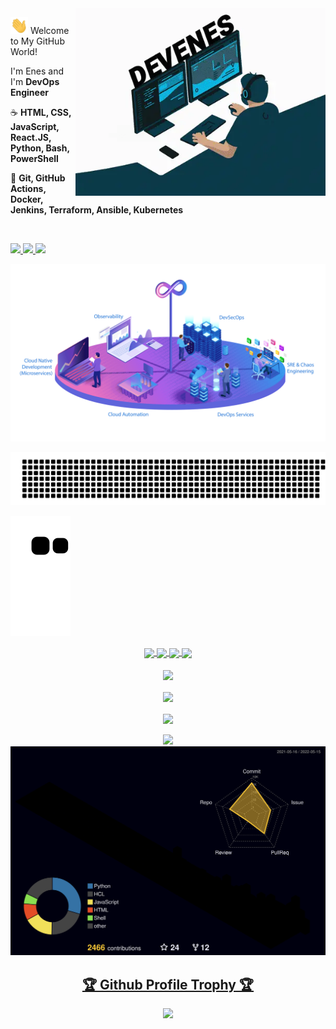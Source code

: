 <!-- <a href="https://www.enes.software/">
<img src="icon/ilus-code.svg" min-width="300px" max-width="300px" width="300px"
    align="right" alt="logo devenes">
</a> -->

<a href="https://www.enes.software/">
<img src="icon/devenes.webp" width="400" align="right" alt="logo devenes">
</a>

<p align="left">
  <img src="./icon/hand.gif" width="28">
  Welcome to My GitHub World!
</p>
<p>
  I'm Enes and I'm <strong>DevOps Engineer</strong>
</p>
<p align="left">
  ☕ <strong>HTML, CSS, JavaScript, React.JS, Python, Bash, PowerShell </strong>
</p>
<p align="left">
  💼 <strong> Git, GitHub Actions, Docker, Jenkins, Terraform, Ansible, Kubernetes
  </strong>
</p>

<br>

<p align="left">
  <a href="https://www.instagram.com/enes.ai/" alt="Instagram">
    <img
      src="https://img.shields.io/badge/-Instagram-6610F2?style=for-the-badge&logo=Instagram&logoColor=FFFFFF&link=https://www.instagram.com/enes.ai" />
  </a>

  <a href="https://www.linkedin.com/in/devenes" alt="Linkedin">
    <img
      src="https://img.shields.io/badge/-Linkedin-6610F2?style=for-the-badge&logo=Linkedin&logoColor=FFFFFF&link=https://www.linkedin.com/in/devenes" />
  </a>

  <a href="https://www.youtube.com/channel/UCt-tnhSuozy8GE7u7wl1aHw" alt="Youtube">
    <img
      src="https://img.shields.io/badge/-Youtube-6610F2?style=for-the-badge&logo=Youtube&logoColor=FFFFFF&link=https://www.youtube.com/channel/UCt-tnhSuozy8GE7u7wl1aHw" />
  </a>
</p>

<!-- <p align="center">
  <img src="https://readme-typing-svg.herokuapp.com/?lines=Hello+Homo+sapiens;I+am+Enes+Turan;Self+taught+developer&font=Fira%20Code&center=true&width=440&height=45&color=f75c7e&vCenter=true&size=30">
</p> -->

<div align="center">
  <a href="https://www.enes.software/">
    <img src="./icon/devops.gif">
  </a>
</div>

![enes](gitartwork.svg)

![snake svg](https://github.com/devenes/devenes/blob/output/github-contribution-grid-snake.svg)

<!-- <div align="center">
  <img src="https://c.tenor.com/2uyENRmiUt0AAAAC/coding.gif">
</div> -->

<!--Statistics-->
<div align="center">
  <div align="center">
    <a href="https://www.enes.software/">
      <img align="center" src="https://komarev.com/ghpvc/?username=devenes&color=blue&style=plastic">
    </a>
    <!-- followers on GitHub  -->
    <!-- <a href="https://www.enes.software/">
      <img align="center" src="https://img.shields.io/github/followers/devenes?style=flat-square&color=f75c7e">
    </a> -->
    <a href="https://www.linkedin.com/in/devenes/">
      <img align="center"
        src="https://img.shields.io/badge/LinkedIn-Profile-informational?style=flat&logo=linkedin&logoColor=white&color=0D76A8">
    </a>
    <!-- <a>
      <img align="center" src="https://img.shields.io/badge/GitHub-Profile-informational?style=flat&logo=github&logoColor=white&color=f75c7e">
    </a> -->
    <a href="https://www.instagram.com/enes.ai/">
      <img align="center"
        src="https://img.shields.io/badge/Instagram-Profile-informational?style=flat&logo=instagram&logoColor=white&color=f75c7e">
    </a>
    <a href="https://github.com/devenes/">
      <img align="center" src="https://img.shields.io/github/followers/devenes?label=follow&style=social">
    </a>
  </div>

  <br>
  <!-- Most Used Languages -->
  <div>
    <a href="https://www.enes.software/">
      <img align="center"
        src="https://github-readme-stats.vercel.app/api/top-langs/?username=devenes&layout=compact&theme=radical&langs_count=10" />
    </a>
  </div>
  <br>
  <div>
    <a href="https://www.enes.software/">
      <img align="center"
        src="https://github-readme-stats.vercel.app/api?username=devenes&show_icons=true&theme=radical" />
    </a>
  </div>
  <br>
  <a href="https://www.enes.software/">
    <img align="center"
      src="https://github-readme-streak-stats.herokuapp.com?user=devenes&theme=radical&date_format=j%20M%5B%20Y%5D" />
  </a>
</div>
<br>
<div align="center">
  <a href="https://www.enes.software/">
    <img src="https://activity-graph.herokuapp.com/graph?username=devenes&theme=react-dark" />
  </a>
</div>

<div align="center">
  <a href="https://www.enes.software/">
    <img src="https://raw.githubusercontent.com/devenes/devenes/main/profile-3d-contrib/profile-night-rainbow.svg"/>
  </a>
</div>

<div align="center">
  <a href="https://www.enes.software/">
    <h2>🏆 Github Profile Trophy 🏆</h2>    
        <img width=1000
      src="https://github-profile-trophy.vercel.app/?username=devenes&row=1&column=7&theme=onedark&no-frame=true" />    
  </a>
</div>

